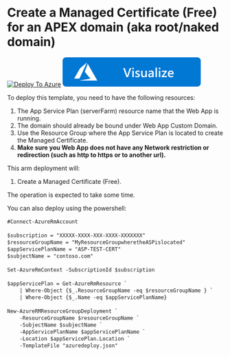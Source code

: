 # Create a Managed Certificate (Free) for an APEX domain (aka root/naked domain)

[![Deploy To Azure](https://aka.ms/deploytoazurebutton)](https://portal.azure.com/#create/Microsoft.Template/uri/https%3A%2F%2Fraw.githubusercontent.com%2FAzure%2Fazure-quickstart-templates%2Fmaster%2F101-app-service-create-managed-certificate-apex%2Fazuredeploy.json)
[![Visualize](https://raw.githubusercontent.com/Azure/azure-quickstart-templates/master/1-CONTRIBUTION-GUIDE/images/visualizebutton.svg?sanitize=true)](http://armviz.io/#/?load=https%3A%2F%2Fraw.githubusercontent.com%2FAzure%2Fazure-quickstart-templates%2Fmaster%2F101-app-service-create-managed-certificate-apex%2Fazuredeploy.json)


To deploy this template, you need to have the following resources:

1. The App Service Plan (serverFarm) resource name that the Web App is running.
2. The domain should already be bound under Web App Custom Domain.
3. Use the Resource Group where the App Service Plan is located to create the Managed Certificate.
4. **Make sure you Web App does not have any Network restriction or redirection (such as http to https or to another url).**

This arm deployment will:

1. Create a Managed Certificate (Free).

The operation is expected to take some time.


You can also deploy using the powershell:

````
#Connect-AzureRmAccount

$subscription = "XXXXX-XXXX-XXX-XXXX-XXXXXXX"
$resourceGroupName = "MyResourceGroupwheretheASPislocated"
$appServicePlanName = "ASP-TEST-CERT"
$subjectName = "contoso.com"

Set-AzureRmContext -SubscriptionId $subscription

$appServicePlan = Get-AzureRmResource `
    | Where-Object {$_.ResourceGroupName -eq $resourceGroupName } `
    | Where-Object {$_.Name -eq $appServicePlanName}

New-AzureRMResourceGroupDeployment `
    -ResourceGroupName $resourceGroupName `
    -SubjectName $subjectName `
    -AppServicePlanName $appServicePlanName `
    -Location $appServicePlan.Location `
    -TemplateFile "azuredeploy.json" 
````